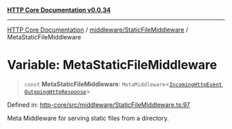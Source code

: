 [**HTTP Core Documentation v0.0.34**](../../../README.md)

***

[HTTP Core Documentation](../../../modules.md) / [middleware/StaticFileMiddleware](../README.md) / MetaStaticFileMiddleware

# Variable: MetaStaticFileMiddleware

> `const` **MetaStaticFileMiddleware**: `MetaMiddleware`\<[`IncomingHttpEvent`](../../../IncomingHttpEvent/classes/IncomingHttpEvent.md), [`OutgoingHttpResponse`](../../../OutgoingHttpResponse/classes/OutgoingHttpResponse.md)\>

Defined in: [http-core/src/middleware/StaticFileMiddleware.ts:97](https://github.com/stonemjs/http-core/blob/8d2f265873c2a6f093cdaa7580ed7328bd078613/src/middleware/StaticFileMiddleware.ts#L97)

Meta Middleware for serving static files from a directory.
